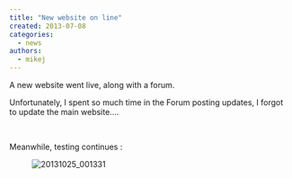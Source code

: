 ```yaml
---
title: "New website on line"
created: 2013-07-08
categories: 
  - news
authors: 
  - mikej
---
```


A new website went live, along with a forum.

Unfortunately, I spent so much time in the Forum posting updates, I forgot to update the main website....

 

Meanwhile, testing continues :

<figure>

![20131025_001331](@assets/images/post/20131025_001331.jpg)

</figure>
